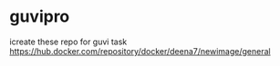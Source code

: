 # guvipro
icreate these repo for guvi task
https://hub.docker.com/repository/docker/deena7/newimage/general
